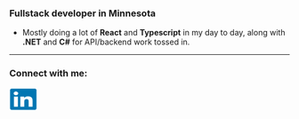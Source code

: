 <h3 align="left" font="Roboto+Mono&size=35">Fullstack developer in Minnesota</h3>


- Mostly doing a lot of **React** and **Typescript** in my day to day, along with **.NET** and **C#** for API/backend work tossed in. 

***
<h3 align="left">Connect with me:</h3>

<p align="left">
<a href="https://linkedin.com/in/astrid-pulse" target="blank"><img align="center" src=https://github.com/devicons/devicon/blob/master/icons/linkedin/linkedin-original.svg height="40" width="50" /></a>
</p>




